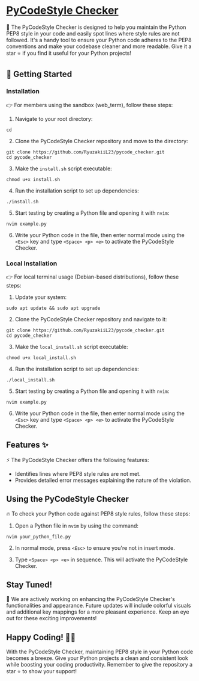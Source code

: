 # [PyCodeStyle Checker](https://github.com/RyuzakiiL23/PyCodeStyle_checker/tree/main)

📜 The PyCodeStyle Checker is designed to help you maintain the Python PEP8 style in your code and easily spot lines where style rules are not followed. It's a handy tool to ensure your Python code adheres to the PEP8 conventions and make your codebase cleaner and more readable. Give it a star ⭐ if you find it useful for your Python projects!

## 🚀 Getting Started

### Installation

👉 For members using the sandbox (web_term), follow these steps:

1. Navigate to your root directory:

```
cd
```

2. Clone the PyCodeStyle Checker repository and move to the directory:

```
git clone https://github.com/RyuzakiiL23/pycode_checker.git
cd pycode_checker
```


3. Make the `install.sh` script executable:

```
chmod u+x install.sh
```

4. Run the installation script to set up dependencies:

```
./install.sh
```

5. Start testing by creating a Python file and opening it with `nvim`:

```
nvim example.py
```

6. Write your Python code in the file, then enter normal mode using the `<Esc>` key and type `<Space> <p> <e>` to activate the PyCodeStyle Checker.

### Local Installation

👉 For local terminal usage (Debian-based distributions), follow these steps:

1. Update your system:

```
sudo apt update && sudo apt upgrade
```

2. Clone the PyCodeStyle Checker repository and navigate to it:

```
git clone https://github.com/RyuzakiiL23/pycode_checker.git
cd pycode_checker
```

3. Make the `local_install.sh` script executable:

```
chmod u+x local_install.sh
```

4. Run the installation script to set up dependencies:

```
./local_install.sh
```

5. Start testing by creating a Python file and opening it with `nvim`:

```
nvim example.py
```

6. Write your Python code in the file, then enter normal mode using the `<Esc>` key and type `<Space> <p> <e>` to activate the PyCodeStyle Checker.

## Features ✨

⚡️ The PyCodeStyle Checker offers the following features:

- Identifies lines where PEP8 style rules are not met.
- Provides detailed error messages explaining the nature of the violation.

## Using the PyCodeStyle Checker

🔥 To check your Python code against PEP8 style rules, follow these steps:

1. Open a Python file in `nvim` by using the command:

```nvim your_python_file.py```


2. In normal mode, press `<Esc>` to ensure you're not in insert mode.

3. Type `<Space> <p> <e>` in sequence. This will activate the PyCodeStyle Checker.

## Stay Tuned!

🌟 We are actively working on enhancing the PyCodeStyle Checker's functionalities and appearance. Future updates will include colorful visuals and additional key mappings for a more pleasant experience. Keep an eye out for these exciting improvements!

## Happy Coding! 🐍🚀

With the PyCodeStyle Checker, maintaining PEP8 style in your Python code becomes a breeze. Give your Python projects a clean and consistent look while boosting your coding productivity. Remember to give the repository a star ⭐ to show your support!
